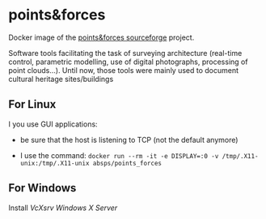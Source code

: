 # points&forces

Docker image of the [points&forces sourceforge](https://sourceforge.net/projects/pointsforces/) project.

Software tools facilitating the task of surveying architecture (real-time control, parametric modelling, use of digital photographs, processing of point clouds...).
Until now, those tools were mainly used to document cultural heritage sites/buildings

## For Linux

I you use GUI applications:

- be sure that the host is listening to TCP (not the default anymore)

- I use the command:
  `docker run --rm -it -e DISPLAY=:0 -v /tmp/.X11-unix:/tmp/.X11-unix absps/points_forces`

## For Windows

Install _VcXsrv Windows X Server_
